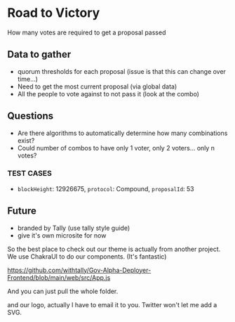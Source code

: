 # Road to Victory

How many votes are required to get a proposal passed

## Data to gather
- quorum thresholds for each proposal (issue is that this can change over time...)
- Need to get the most current proposal (via global data)
- All the people to vote against to not pass it (look at the combo)

## Questions
- Are there algorithms to automatically determine how many combinations exist?
- Could number of combos to have only 1 voter, only 2 voters... only n votes?


### TEST CASES
- `blockHeight`: 12926675, `protocol`: Compound, `proposalId`: 53

## Future
- branded by Tally (use tally style guide)
- give it's own microsite for now


So the best place to check out our theme is actually from another project. We use ChakraUI to do our components. (It's fantastic)

https://github.com/withtally/Gov-Alpha-Deployer-Frontend/blob/main/web/src/App.js

And you can just pull the whole folder.

and our logo, actually I have to email it to you. Twitter won't let me add a SVG.
